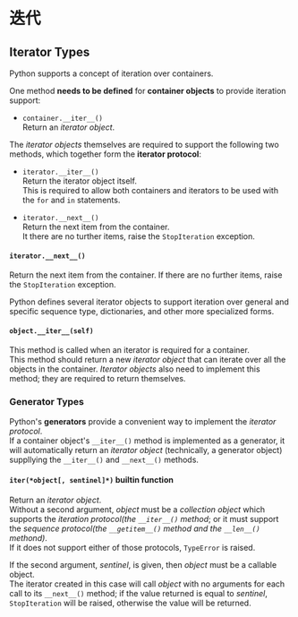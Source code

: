 # 迭代

## Iterator Types
Python supports a concept of iteration over containers.

One method **needs to be defined** for **container objects** to provide iteration support:
* `container.__iter__()`  
Return an *iterator object*.

The *iterator objects* themselves are required to support the following two methods, which together form the **iterator protocol**:
* `iterator.__iter__()`  
Return the iterator object itself.  
This is required to allow both containers and iterators to be used with the `for` and `in` statements.

* `iterator.__next__()`  
Return the next item from the container.  
It there are no turther items, raise the `StopIteration` exception.

#### `iterator.__next__()`
Return the next item from the container. If there are no further items, raise the `StopIteration` exception.

Python defines several iterator objects to support iteration over general and specific sequence type, dictionaries, and other more specialized forms.

#### `object.__iter__(self)`
This method is called when an iterator is required for a container.  
This method should return a new *iterator object* that can iterate over all the objects in the container.
*Iterator objects* also need to implement this method; they are required to return themselves.

### Generator Types
Python's **generators** provide a convenient way to implement the *iterator protocol*.  
If a container object's `__iter__()` method is implemented as a generator, it will automatically return an *iterator object* (technically, a generator object) suppllying the `__iter__()` and `__next__()` methods.

#### `iter(*object[, sentinel]*)` builtin function
Return an *iterator object*.  
Without a second argument, *object* must be a *collection object* which supports the *iteration protocol(the `__iter__()` method*;
or it must support the *sequence protocol(the `__getitem__()` method and the `__len__()` methond)*.  
If it does not support either of those protocols, `TypeError` is raised.

If the second argument, *sentinel*, is given, then *object* must be a callable object.  
The iterator created in this case will call *object* with no arguments for each call to its `__next__()` method;
if the value returned is equal to *sentinel*, `StopIteration` will be raised, otherwise the value will be returned.